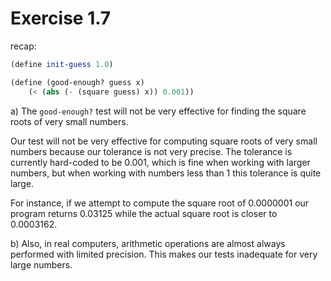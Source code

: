 # Exercise 1.7

recap:

```scheme
(define init-guess 1.0)

(define (good-enough? guess x)
    (< (abs (- (square guess) x)) 0.001))
```

a) The `good-enough?` test will not be very effective for finding the square roots of very small numbers.

Our test will not be very effective for computing square roots of very small numbers because our tolerance is not very precise. 
The tolerance is currently hard-coded to be 0.001, which is fine when working with larger numbers, but when working with numbers less than 1 this tolerance
is quite large.

For instance, if we attempt to compute the square root of 0.0000001 our program returns 0.03125 while the actual square root is closer to 0.0003162. 

b) Also, in real computers, arithmetic operations are almost always performed with limited precision. This makes our tests inadequate for very large numbers.
